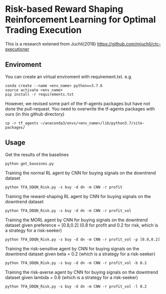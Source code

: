 # Risk-based Reward Shaping Reinforcement Learning for Optimal Trading Execution
This is a research extened from Juchli(2018) https://github.com/mjuchli/ctc-executioner

## Enviroment
You can create an virtual enviroment with requirement.txt.
e.g. 
```
conda create --name <env_name> python==3.7.6
source activate <env_name>
pip install -r requirements.txt
```
However, we revised some part of the tf-agents packages but have not done the pull-request. You need to overwrite the tf-agents packages with ours (in this github directory)
```
cp -r tf_agents ~/anaconda3/envs/<env_name>/lib/python3.7/site-packages/
```

## Usage

Get the results of the baselines
```
python get_baseines.py
```

Training the normal RL agent by CNN for buying signals on the downtrend dataset
```
python TFA_DDQN_Risk.py -s buy -d dn -m CNN -r profit
```

Training the reward-shaping RL agent by CNN for buying signals on the downtrend dataset
```
python TFA_DDQN_Risk.py -s buy -d dn -m CNN -r profit_vol
```

Training the MORL agent by CNN for buying signals on the downtrend dataset given preference = [0.8,0.2] (0.8 for profit and 0.2 for risk, which is a strategy for a risk-seeker)
```
python TFA_DDQN_Risk.py -s buy -d dn -m CNN -r profit_vol -p [0.8,0.2]
```

Training the risk-sensitive agent by CNN for buying signals on the downtrend dataset given beta = 0.2 (which is a strategy for a risk-seeker)
```
python TFA_DDQN_Risk.py -s buy -d dn -m CNN -r profit_vol -b 0.2
```

Training the risk-averse agent by CNN for buying signals on the downtrend dataset given lambda = 0.8 (which is a strategy for a risk-seeker)
```
python TFA_DDQN_Risk.py -s buy -d dn -m CNN -r profit_vol -l 0.2
```
